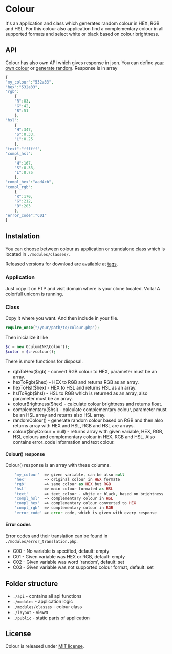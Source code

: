 # Colour
It's an application and class which generates random colour in HEX, RGB and HSL. For this colour also application find a complementary colour in all supported formats and select white or black based on colour brightness.

## API
Colour has also own API which gives response in json. You can define [your own colour](http://colour.oculum.ink/api/532a33) or [generate random](http://colour.oculum.ink/api/random).
Response is in array
```php
{
"my_colour":"532a33",
"hex":"532a33",
"rgb":
    {
    "R":83,
    "G":42,
    "B":51
    },
"hsl":
    {
    "H":347,
    "S":0.33,
    "L":0.25
    },
"text":"ffffff",
"compl_hsl":
    {
    "H":167,
    "S":0.33,
    "L":0.75
    },
"compl_hex":"aad4cb",
"compl_rgb":
    {
    "R":170,
    "G":212,
    "B":203
    },
"error_code":"C01"
}
```

## Instalation
You can choose between colour as application or standalone class which is located in `./modules/classes/`.

Released versions for download are available at [tags](https://gitlab.com/Silencesys/colour/tags).

### Application
Just copy it on FTP and visit domain where is your clone located.
Voila! A colorfull unicorn is running.

### Class
Copy it where you want. And then include in your file.
```php
require_once("/your/path/to/colour.php");
```
Then inicialize it like
```php
$c = new OculumINK\Colour();
$color = $c->colour();
```
There is more functions for disposal.
+ rgbToHex($rgb) - convert RGB colour to HEX, parameter must be an array.
+ hexToRgb($hex) - HEX to RGB and returns RGB as an array.
+ hexToHsl($hex) - HEX to HSL and returns HSL as an array.
+ hslToRgb($hsl) - HSL to RGB which is returned as an array, also parameter must be an array.
+ colourBrightness($hex) - calculate colour brightness and returns float.
+ complementary($hsl) - calculate complementary colour, parameter must be an HSL array and returns also HSL array.
+ randomColour() - generate random colour based on RGB and then also returns array with HEX and HSL, RGB and HSL are arrays.
+ colour($myColour = null) - returns array with given variable, HEX, RGB, HSL colours and complementary colour in HEX, RGB and HSL. Also contains error_code information and text colour.

#### Colour() response
Colour() response is an array with these columns.
```php
    'my_colour'  => given variable, can be also null
    'hex'        => original colour in HEX formate
    'rgb'        => same colour as HEX but RGB
    'hsl'        => main colour formated as HSL
    'text'       => text colour - white or black, based on brightness
    'compl_hsl'  => complementary colour in HSL
    'compl_hex'  => complementary colour converted to HEX
    'compl_rgb'  => complementary colour in RGB
    'error_code' => error code, which is given with every response
```

#### Error codes
Error codes and their translation can be found in `./modules/error_translation.php`.
+ C00 - No variable is specified, default: empty
+ C01 - Given variable was HEX or RGB, default: empty
+ C02 - Given variable was word 'random', default: set
+ C03 - Given variable was not supported colour format, default: set

## Folder structure
+ `./api` - contains all api functions
+ `./modules` - application logic
+ `./modules/classes` - colour class
+ `./layout` - views
+ `./public` - static parts of application

## License
Colour is released under [MIT license](LICENSE.md).